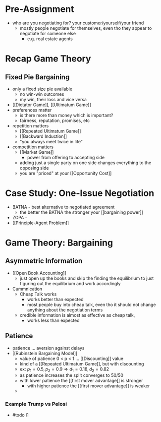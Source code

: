 # Pre-Assignment
- who are you negotiating for? your customer/yourself/your friend
	- mostly people negotiate for themselves, even tho they appear to negotiate for someone else
		- e.g. real estate agents

# Recap Game Theory

## Fixed Pie Bargaining
- only a fixed size pie available
	- no win-win outcomes
	- my win, their loss and vice versa
- [[Dictator Game]], [[Ultimatum Game]]
- preferences matter
	- is there more than money which is important?
	- fairness, reputation, promises, etc
- repetition matters
	- [[Repeated Ultimatum Game]]
	- [[Backward Induction]]
	- "you always meet twice in life"
- competition matters
	- [[Market Game]]
		- power from offering to accepting side
	- adding just a single party on one side changes everything to the opposing side
	- you are "priced" at your [[Opportunity Cost]]

# Case Study: One-Issue Negotiation
- BATNA - best alternative to negotiated agreement
	- the better the BATNA the stronger your [[bargaining power]]
- ZOPA - 
- [[Principle-Agent Problem]]

# Game Theory: Bargaining
## Asymmetric Information
- [[Open Book Accounting]]
	- just open up the books and skip the finding the equilibrium to just figuring out the equilibrium and work accordingly
- Cummnication
	- Cheap Talk works
		- works better than expected
		- most people buy into cheap talk, even tho it should not change anything about the negotiation terms
	- credible information is almost as effective as cheap talk, 
		- works less than expected

## Patience
- patience ... aversion against delays
- [[Rubinstein Bargaining Model]]
	- value of patience 0 < p < 1 ... [[Discounting]] value
	- kind of a [[Repeated Ultimatum Game]], but with discounting
	- ex: $p_{1}= 0.5, p_{2} = 0.9 \Longrightarrow d_{1}=0.18, d_{2}=0.82$
	- as patience increases the split converges to 50/50
	- with lower patience the [[first mover advantage]] is stronger
		- with higher patience the [[first mover advantage]] is weaker
	- 

### Example Trump vs Pelosi
- #todo l1 
